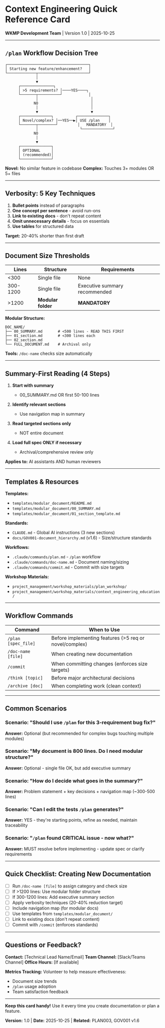 # Context Engineering Quick Reference Card

**WKMP Development Team** | Version 1.0 | 2025-10-25

---

## `/plan` Workflow Decision Tree

```
┌─────────────────────────────────────┐
│ Starting new feature/enhancement?   │
└─────────────┬───────────────────────┘
              │
              ▼
      ┌───────────────┐
      │ >5 requirements? │────YES────┐
      └───────┬──────────┘            │
              │                        │
             NO                        │
              │                        │
              ▼                        ▼
      ┌──────────────┐          ┌──────────────┐
      │ Novel/complex? │──YES──▶│ USE /plan    │
      └───────┬────────┘         │   MANDATORY  │
              │                   └──────────────┘
             NO
              │
              ▼
      ┌──────────────┐
      │ OPTIONAL     │
      │ (recommended)│
      └──────────────┘
```

**Novel:** No similar feature in codebase
**Complex:** Touches 3+ modules OR 5+ files

---

## Verbosity: 5 Key Techniques

1. **Bullet points** instead of paragraphs
2. **One concept per sentence** - avoid run-ons
3. **Link to existing docs** - don't repeat content
4. **Omit unnecessary details** - focus on essentials
5. **Use tables** for structured data

**Target:** 20-40% shorter than first draft

---

## Document Size Thresholds

| Lines | Structure | Requirements |
|-------|-----------|--------------|
| <300 | Single file | None |
| 300-1200 | Single file | Executive summary recommended |
| >1200 | **Modular folder** | **MANDATORY** |

**Modular Structure:**
```
DOC_NAME/
├── 00_SUMMARY.md       # <500 lines - READ THIS FIRST
├── 01_section.md       # <300 lines each
├── 02_section.md
└── FULL_DOCUMENT.md    # Archival only
```

**Tools:** `/doc-name` checks size automatically

---

## Summary-First Reading (4 Steps)

1. **Start with summary**
   - 00_SUMMARY.md OR first 50-100 lines

2. **Identify relevant sections**
   - Use navigation map in summary

3. **Read targeted sections only**
   - NOT entire document

4. **Load full spec ONLY if necessary**
   - Archival/comprehensive review only

**Applies to:** AI assistants AND human reviewers

---

## Templates & Resources

**Templates:**
- `templates/modular_document/README.md`
- `templates/modular_document/00_SUMMARY.md`
- `templates/modular_document/01_section_template.md`

**Standards:**
- `CLAUDE.md` - Global AI instructions (3 new sections)
- `docs/GOV001-document_hierarchy.md` (v1.6) - Size/structure standards

**Workflows:**
- `.claude/commands/plan.md` - `/plan` workflow
- `.claude/commands/doc-name.md` - Document naming/sizing
- `.claude/commands/commit.md` - Commit with size targets

**Workshop Materials:**
- `project_management/workshop_materials/plan_workshop/`
- `project_management/workshop_materials/context_engineering_education/`

---

## Workflow Commands

| Command | When to Use |
|---------|-------------|
| `/plan [spec_file]` | Before implementing features (>5 req or novel/complex) |
| `/doc-name [file]` | When creating new documentation |
| `/commit` | When committing changes (enforces size targets) |
| `/think [topic]` | Before major architectural decisions |
| `/archive [doc]` | When completing work (clean context) |

---

## Common Scenarios

### Scenario: "Should I use `/plan` for this 3-requirement bug fix?"
**Answer:** Optional (but recommended for complex bugs touching multiple modules)

### Scenario: "My document is 800 lines. Do I need modular structure?"
**Answer:** Optional - single file OK, but add executive summary

### Scenario: "How do I decide what goes in the summary?"
**Answer:** Problem statement + key decisions + navigation map (~300-500 lines)

### Scenario: "Can I edit the tests `/plan` generates?"
**Answer:** YES - they're starting points, refine as needed, maintain traceability

### Scenario: "`/plan` found CRITICAL issue - now what?"
**Answer:** MUST resolve before implementing - update spec or clarify requirements

---

## Quick Checklist: Creating New Documentation

- [ ] Run `/doc-name [file]` to assign category and check size
- [ ] If >1200 lines: Use modular folder structure
- [ ] If 300-1200 lines: Add executive summary section
- [ ] Apply verbosity techniques (20-40% reduction target)
- [ ] Include navigation map (for modular docs)
- [ ] Use templates from `templates/modular_document/`
- [ ] Link to existing docs (don't repeat content)
- [ ] Commit with `/commit` (enforces standards)

---

## Questions or Feedback?

**Contact:** [Technical Lead Name/Email]
**Team Channel:** [Slack/Teams Channel]
**Office Hours:** [If available]

**Metrics Tracking:** Volunteer to help measure effectiveness:
- Document size trends
- `/plan` usage adoption
- Team satisfaction feedback

---

**Keep this card handy!** Use it every time you create documentation or plan a feature.

**Version:** 1.0 | **Date:** 2025-10-25 | **Related:** PLAN003, GOV001 v1.6
